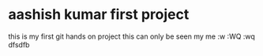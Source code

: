 # aashish kumar first project 
this is my first git hands on project
this can only be seen my me :w
:WQ
:wq
dfsdfb
